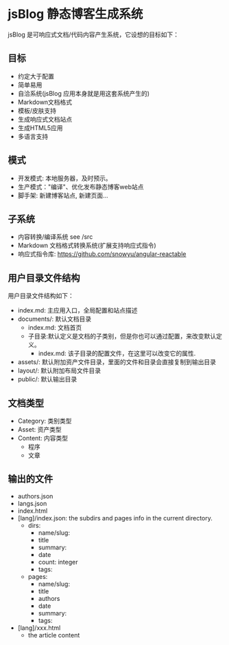 jsBlog 静态博客生成系统
=======================

jsBlog 是可响应式文档/代码内容产生系统，它设想的目标如下：

目标
----

* 约定大于配置
* 简单易用
* 自洽系统(jsBlog 应用本身就是用这套系统产生的)
* Markdown文档格式
* 模板/皮肤支持
* 生成响应式文档站点
* 生成HTML5应用
* 多语言支持

模式
----

* 开发模式: 本地服务器，及时预示。
* 生产模式："编译"、优化发布静态博客web站点
* 脚手架: 新建博客站点, 新建页面...

子系统
------

* 内容转换/编译系统 see /src
* Markdown 文档格式转换系统(扩展支持响应式指令)
* 响应式指令库: https://github.com/snowyu/angular-reactable


用户目录文件结构
---------------

用户目录文件结构如下：

* index.md: 主应用入口，全局配置和站点描述
* documents/: 默认文档目录
  * index.md: 文档首页
  * 子目录:默认定义是文档的子类别，但是你也可以通过配置，来改变默认定义。
    * index.md: 该子目录的配置文件，在这里可以改变它的属性.
* assets/: 默认附加资产文件目录，里面的文件和目录会直接复制到输出目录
* layout/: 默认附加布局文件目录
* public/: 默认输出目录

文档类型
--------

* Category: 类别类型
* Asset: 资产类型
* Content: 内容类型
  * 程序
  * 文章

输出的文件
---------

* authors.json
* langs.json
* index.html
* [lang]/index.json: the subdirs and pages info in the current directory.
  * dirs:
    * name/slug:
    * title
    * summary:
    * date
    * count: integer
    * tags:
  * pages:
    * name/slug:
    * title
    * authors
    * date
    * summary:
    * tags:
* [lang]/xxx.html
  * the article content



